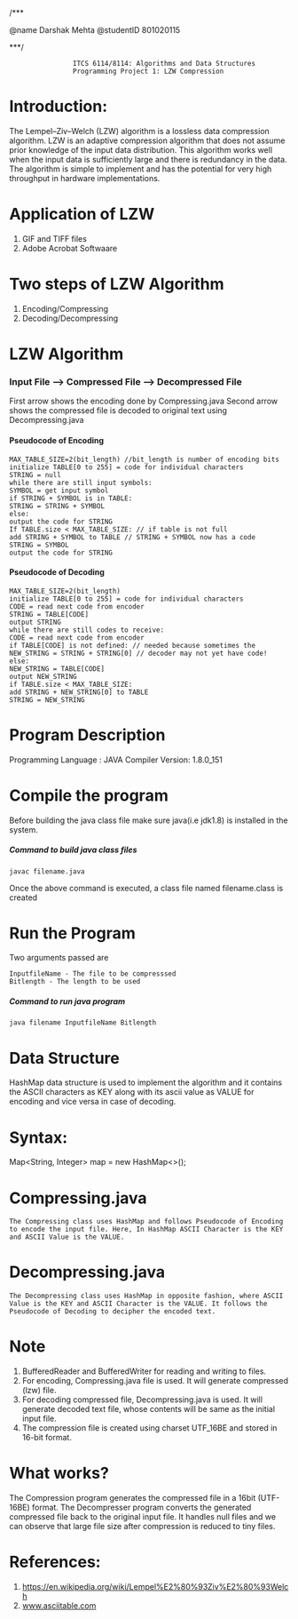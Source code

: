 /***

@name Darshak Mehta
@studentID 801020115

***/

					ITCS 6114/8114: Algorithms and Data Structures
					Programming Project 1: LZW Compression

# Introduction:

The Lempel–Ziv–Welch (LZW) algorithm is a lossless data compression algorithm. LZW is an adaptive compression algorithm that does not assume prior knowledge of the input data distribution. This algorithm works well when the input data is sufficiently large and there is redundancy in the data. The algorithm is simple to implement and has the potential for very high throughput in hardware implementations.

# Application of LZW

1. GIF and TIFF files
2. Adobe Acrobat Softwaare

# Two steps of LZW Algorithm
1. Encoding/Compressing
2. Decoding/Decompressing

# LZW Algorithm
### Input File --> Compressed File --> Decompressed File
First arrow shows the encoding done by Compressing.java
Second arrow shows the compressed file is decoded to original text using Decompressing.java


#### Pseudocode of Encoding

~~~
MAX_TABLE_SIZE=2(bit_length) //bit_length is number of encoding bits
initialize TABLE[0 to 255] = code for individual characters
STRING = null
while there are still input symbols:
SYMBOL = get input symbol
if STRING + SYMBOL is in TABLE:
STRING = STRING + SYMBOL
else:
output the code for STRING
If TABLE.size < MAX_TABLE_SIZE: // if table is not full
add STRING + SYMBOL to TABLE // STRING + SYMBOL now has a code
STRING = SYMBOL
output the code for STRING
~~~

#### Pseudocode of Decoding

~~~
MAX_TABLE_SIZE=2(bit_length)
initialize TABLE[0 to 255] = code for individual characters
CODE = read next code from encoder
STRING = TABLE[CODE]
output STRING
while there are still codes to receive:
CODE = read next code from encoder
if TABLE[CODE] is not defined: // needed because sometimes the
NEW_STRING = STRING + STRING[0] // decoder may not yet have code!
else:
NEW_STRING = TABLE[CODE]
output NEW_STRING
if TABLE.size < MAX_TABLE_SIZE:
add STRING + NEW_STRING[0] to TABLE
STRING = NEW_STRING
~~~

# Program Description
Programming Language : JAVA
Compiler Version: 1.8.0_151


# Compile the program
Before building the java class file make sure java(i.e jdk1.8) is installed in the system.

##### Command to build java class files

~~~~
javac filename.java
~~~~
Once the above command is executed, a class file named filename.class is created

# Run the Program
Two arguments passed are
~~~
InputfileName - The file to be compresssed
Bitlength - The length to be used
~~~

##### Command to run java program
~~~
java filename InputfileName Bitlength
~~~

# Data Structure
HashMap data structure is used to implement the algorithm and it contains the ASCII characters as KEY along with its ascii value as VALUE for encoding and vice versa in case of decoding.

# Syntax:
Map<String, Integer> map = new HashMap<>();

# Compressing.java
~~~
The Compressing class uses HashMap and follows Pseudocode of Encoding to encode the input file. Here, In HashMap ASCII Character is the KEY and ASCII Value is the VALUE.
~~~
# Decompressing.java
~~~
The Decompressing class uses HashMap in opposite fashion, where ASCII Value is the KEY and ASCII Character is the VALUE. It follows the Pseudocode of Decoding to decipher the encoded text.
~~~

# Note
1. BufferedReader and BufferedWriter for reading and writing to files.
2. For encoding, Compressing.java file is used. It will generate compressed (lzw) file.
3. For decoding compressed file, Decompressing.java is used. It will generate decoded text file, whose contents will be same as the initial input file.
4. The compression file is created using charset UTF_16BE and stored in 16-bit format.


# What works?
The Compression program generates the compressed file in a 16bit (UTF-16BE) format. The Decompresser program converts the generated compressed file back to the original input file. It handles null files and we can observe that large file size after compression is reduced to tiny files.


# References:
1. https://en.wikipedia.org/wiki/Lempel%E2%80%93Ziv%E2%80%93Welch 
2. www.asciitable.com
